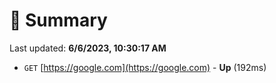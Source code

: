 # 📖 Summary
Last updated: **6/6/2023, 10:30:17 AM**

- `GET` [https://google.com](https://google.com) - **Up** (192ms)
